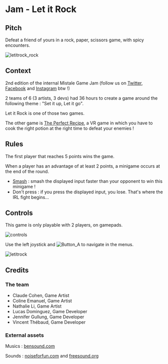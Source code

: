 # Jam - Let it Rock

## Pitch
Defeat a friend of yours in a rock, paper, scissors game, with spicy encounters.

![letitrock_rock](https://user-images.githubusercontent.com/19146183/69556108-7d550b00-0fa4-11ea-886c-f5d4e2189df9.gif)

## Context 
2nd edition of the internal Mistale Game Jam (follow us on [Twitter](https://twitter.com/MistaleStudio), [Facebook](https://www.facebook.com/MistaleStudio/) and [Instagram](https://www.instagram.com/mistalestudio/) btw !)

2 teams of 6 (3 artists, 3 devs) had 36 hours to create a game around the following theme : "Set it up, Let it go".

Let it Rock is one of those two games.

The other game is [The Perfect Recipe](https://twitter.com/MistaleStudio/status/1198904370940776448), a VR game in which you have to cook the right potion at the right time to defeat your enemies !

## Rules
The first player that reaches 5 points wins the game.

When a player has an advantage of at least 2 points, a minigame occurs at the end of the round.
- [Smash](https://twitter.com/MistaleStudio/status/1198682211643482114) : smash the displayed input faster than your opponent to win this minigame !
- Don't press : if you press the displayed input, you lose. That's where the IRL fight begins...

## Controls
This game is only playable with 2 players, on gamepads.

![controls](https://user-images.githubusercontent.com/19146183/69555761-fa33b500-0fa3-11ea-96a5-de7c03fd38a7.png)


Use the left joystick and ![Button_A](https://user-images.githubusercontent.com/19146183/69556495-197f1200-0fa5-11ea-9417-e1fc86620de6.png) to navigate in the menus.

![letitrock](https://user-images.githubusercontent.com/19146183/69554205-ba6bce00-0fa1-11ea-8e99-964ac74b37df.gif)


## Credits
### The team
- Claude Cohen, Game Artist
- Coline Emanuel, Game Artist
- Nathalie Li, Game Artist
- Lucas Dominguez, Game Developer
- Jennifer Gullung, Game Developer
- Vincent Thébaud, Game Developer

### External assets
Musics : [bensound.com](https://www.bensound.com/)

Sounds : [noiseforfun.com](https://www.noiseforfun.com/waves/) and [freesound.org](https://freesound.org/)
